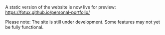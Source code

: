 A static version of the website is now live for preview:
https://fotux.github.io/personal-portfolio/

Please note: The site is still under development. Some features may not yet be fully functional.

